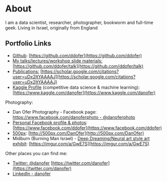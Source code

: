 # About

I am a data scientist, researcher, photographer, bookworm and full-time geek. Living in Israel, originally from England

## Portfolio Links
* [Github](https://github.com/ddofer): [https://github.com/ddofer](https://github.com/ddofer)
* [My talks/lectures/workshop slide materials:](https://github.com/ddofer/talk) [https://github.com/ddofer/talk](https://github.com/ddofer/talk)
* [Publications:](https://scholar.google.com/citations?user=uDx2ItYAAAAJ) [https://scholar.google.com/citations?user=uDx2ItYAAAAJ](https://scholar.google.com/citations?user=uDx2ItYAAAAJ)
* [Kaggle Profile](https://www.kaggle.com/danofer) (competitive data science & machine learning): [https://www.kaggle.com/danofer](https://www.kaggle.com/danofer)

Photography:
  * Dan Ofer Photography - Facebook page: [https://www.facebook.com/danoferphoto -  @danoferphoto](https://www.facebook.com/danoferphoto)
  * [Personal Facebook profile & photos](https://www.facebook.com/ddofer): [https://www.facebook.com/ddofer](https://www.facebook.com/ddofer)
  * [500px](http://500px.com/DanOfer): [http://500px.com/DanOfer](http://500px.com/DanOfer)
  * Midburn (Burning Man Israel) - [Deep Dreaming/Neural art style art exhibit](https://imgur.com/a/GwE7S): [https://imgur.com/a/GwE7S](https://imgur.com/a/GwE7S)
  
 Other places you can find me:
  * [Twitter: @danofer](https://twitter.com/danofer) [https://twitter.com/danofer](https://twitter.com/danofer)
  * [LinkedIn - danofer](https://www.linkedin.com/in/danofer/)
